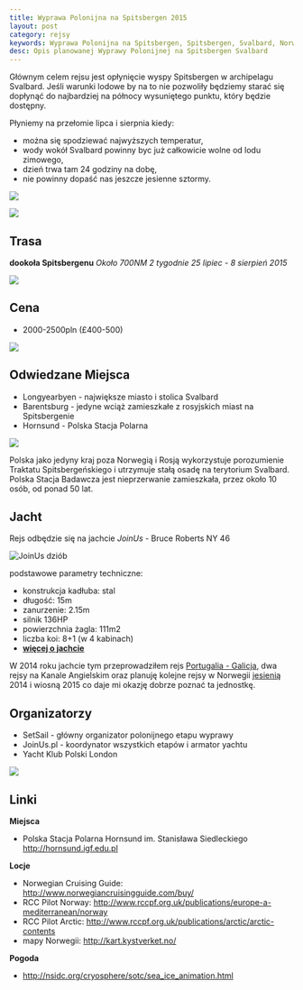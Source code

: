 ```yaml
---
title: Wyprawa Polonijna na Spitsbergen 2015
layout: post
category: rejsy
keywords: Wyprawa Polonijna na Spitsbergen, Spitsbergen, Svalbard, Norwegia, rejs, wyprawa, rejs morski
desc: Opis planowanej Wyprawy Polonijnej na Spitsbergen Svalbard
---
```


Głównym celem rejsu jest opłynięcie wyspy Spitsbergen w archipelagu Svalbard.
Jeśli warunki lodowe by na to nie pozwoliły będziemy starać się dopłynąć do najbardziej na północy wysuniętego punktu, który będzie dostępny.

Płyniemy na przełomie lipca i sierpnia kiedy:
* można się spodziewać najwyższych temperatur,
* wody wokół Svalbard powinny byc już całkowicie wolne od lodu zimowego,
* dzień trwa tam 24 godziny na dobę,
* nie powinny dopaść nas jeszcze jesienne sztormy.

![](/img/2013/spitsbergen_2015/mapa.jpg)

![](/img/2013/spitsbergen_2015/Spitsbergen.png)



Trasa
------

**dookoła Spitsbergenu**
*Około 700NM*
*2 tygodnie*
*25 lipiec - 8 sierpień 2015*

![](/img/2013/spitsbergen_2015/svalbard_archipelago_norway_1996.jpg)

Cena
-----
* 2000-2500pln (£400-500)

![](/img/2013/spitsbergen_2015/mis.jpg)


Odwiedzane Miejsca
-------------------
* Longyearbyen - największe miasto i stolica Svalbard
* Barentsburg - jedyne wciąż zamieszkałe z rosyjskich miast na Spitsbergenie
* Hornsund - Polska Stacja Polarna  

![](/img/2013/spitsbergen_2015/stacja_zima.jpg)

Polska jako jedyny kraj poza Norwegią i Rosją wykorzystuje porozumienie Traktatu Spitsbergeńskiego i utrzymuje stałą osadę na terytorium Svalbard.
Polska Stacja Badawcza jest nieprzerwanie zamieszkała, przez około 10 osób, od ponad 50 lat.



Jacht
------
Rejs odbędzie się na jachcie *JoinUs* - Bruce Roberts NY 46

![JoinUs dziób](/img/2014/joinus/kadlub5.jpg)

podstawowe parametry techniczne:

* konstrukcja kadłuba: stal
* długość: 15m
* zanurzenie: 2.15m
* silnik 136HP
* powierzchnia żagla: 111m2
* liczba koi: 8+1 (w 4 kabinach)
* **[więcej o jachcie](/rejsy/joinus.html)**

W 2014 roku jachcie tym przeprowadziłem rejs [Portugalia - Galicja](/portugalia-2014), dwa rejsy na Kanale Angielskim oraz planuję kolejne rejsy w Norwegii [jesienią](/norwegia-2014) 2014 i wiosną 2015 co daje mi okazję dobrze poznać ta jednostkę. 



Organizatorzy
--------------
* SetSail - główny organizator polonijnego etapu wyprawy  
* JoinUs.pl - koordynator wszystkich etapów i armator yachtu   
* Yacht Klub Polski London  



![](/img/2013/spitsbergen_2015/topographic_map_of_svalbard.png)


Linki
-------
**Miejsca**

* Polska Stacja Polarna Hornsund im. Stanisława Siedleckiego <http://hornsund.igf.edu.pl>

**Locje**

* Norwegian Cruising Guide: <http://www.norwegiancruisingguide.com/buy/>
* RCC Pilot Norway: <http://www.rccpf.org.uk/publications/europe-a-mediterranean/norway>
* RCC Pilot Arctic: <http://www.rccpf.org.uk/publications/arctic/arctic-contents>
* mapy Norwegii: <http://kart.kystverket.no/>

**Pogoda**

* <http://nsidc.org/cryosphere/sotc/sea_ice_animation.html>